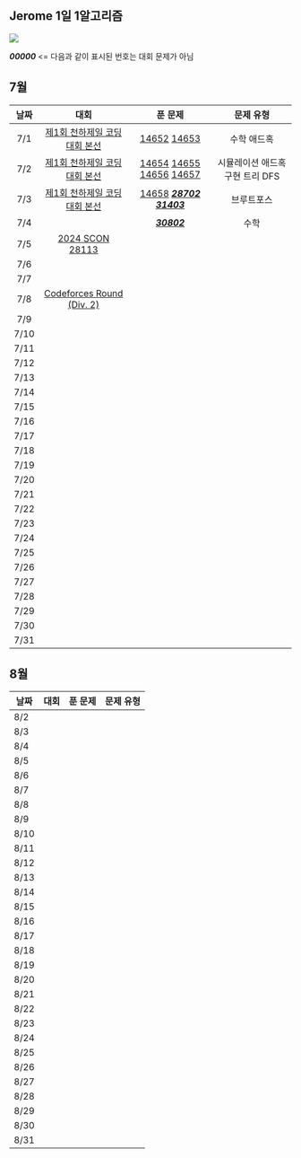 ## Jerome 1일 1알고리즘

![](https://api.mosu.blog/OneDay-OneAlgorithm/JeromeSim?since=2024-07-01&until=2024-08-31)

**_00000_** <= 다음과 같이 표시된 번호는 대회 문제가 아님 

## 7월

|  날짜  |                                대회                                 |                                                                                            푼 문제                                                                                             |        문제 유형        |
|:----:|:-----------------------------------------------------------------:|:-------------------------------------------------------------------------------------------------------------------------------------------------------------------------------------------:|:-------------------:|
| 7/1  | [제1회 천하제일 코딩대회 본선](https://www.acmicpc.net/category/detail/1749)  |                                                [14652](https://www.acmicpc.net/problem/14652) [14653](https://www.acmicpc.net/problem/14653)                                                |       수학 애드혹        |
| 7/2  | [제1회 천하제일 코딩대회 본선](https://www.acmicpc.net/category/detail/1749)  | [14654](https://www.acmicpc.net/problem/14654) [14655](https://www.acmicpc.net/problem/14655) [14656](https://www.acmicpc.net/problem/14656) [14657](https://www.acmicpc.net/problem/14657) | 시뮬레이션 애드혹 구현 트리 DFS |
| 7/3  | [제1회 천하제일 코딩대회 본선](https://www.acmicpc.net/category/detail/1749)  |                  [14658](https://www.acmicpc.net/problem/14658) **_[28702](https://www.acmicpc.net/problem/28702)_** **_[31403](https://www.acmicpc.net/problem/31403)_**                   |        브루트포스        |
| 7/4  |                                                                   |                                                                    **_[30802](https://www.acmicpc.net/problem/30802)_**                                                                     |         수학          |
| 7/5  |  [2024 SCON](https://www.acmicpc.net/category/detail/3581)                                                               [28113](https://www.acmicpc.net/problem/28113)                                                                                                                                                                                       |                     |
| 7/6  |                                                                   |                                                                                                                                                                                             |                     |
| 7/7  |                                                                   |                                                                                                                                                                                             |                     |
| 7/8  | [Codeforces Round (Div. 2)](https://codeforces.com/contests/1983) |                                                                                                                                                                                             |                     |
| 7/9  |                                                                   |                                                                                                                                                                                             |                     |
| 7/10 |                                                                   |                                                                                                                                                                                             |                     |
| 7/11 |                                                                   |                                                                                                                                                                                             |                     |
| 7/12 |                                                                   |                                                                                                                                                                                             |                     |
| 7/13 |                                                                   |                                                                                                                                                                                             |                     |
| 7/14 |                                                                   |                                                                                                                                                                                             |                     |
| 7/15 |                                                                   |                                                                                                                                                                                             |                     |
| 7/16 |                                                                   |                                                                                                                                                                                             |                     |
| 7/17 |                                                                   |                                                                                                                                                                                             |                     |
| 7/18 |                                                                   |                                                                                                                                                                                             |                     |
| 7/19 |                                                                   |                                                                                                                                                                                             |                     |
| 7/20 |                                                                   |                                                                                                                                                                                             |                     |
| 7/21 |                                                                   |                                                                                                                                                                                             |                     |
| 7/22 |                                                                   |                                                                                                                                                                                             |                     |
| 7/23 |                                                                   |                                                                                                                                                                                             |                     |
| 7/24 |                                                                   |                                                                                                                                                                                             |                     |
| 7/25 |                                                                   |                                                                                                                                                                                             |                     |
| 7/26 |                                                                   |                                                                                                                                                                                             |                     |
| 7/27 |                                                                   |                                                                                                                                                                                             |                     |
| 7/28 |                                                                   |                                                                                                                                                                                             |                     |
| 7/29 |                                                                   |                                                                                                                                                                                             |                     |
| 7/30 |                                                                   |                                                                                                                                                                                             |                     |
| 7/31 |                                                                   |                                                                                                                                                                                             |                     |

## 8월

| 날짜   | 대회 | 푼 문제 | 문제 유형 |
|------|----|------|-------|
| 8/2  |    |      |       |
| 8/3  |    |      |       |
| 8/4  |    |      |       |
| 8/5  |    |      |       |
| 8/6  |    |      |       |
| 8/7  |    |      |       |
| 8/8  |    |      |       |
| 8/9  |    |      |       |
| 8/10 |    |      |       |
| 8/11 |    |      |       |
| 8/12 |    |      |       |
| 8/13 |    |      |       |
| 8/14 |    |      |       |
| 8/15 |    |      |       |
| 8/16 |    |      |       |
| 8/17 |    |      |       |
| 8/18 |    |      |       |
| 8/19 |    |      |       |
| 8/20 |    |      |       |
| 8/21 |    |      |       |
| 8/22 |    |      |       |
| 8/23 |    |      |       |
| 8/24 |    |      |       |
| 8/25 |    |      |       |
| 8/26 |    |      |       |
| 8/27 |    |      |       |
| 8/28 |    |      |       |
| 8/29 |    |      |       |
| 8/30 |    |      |       |
| 8/31 |    |      |       |
